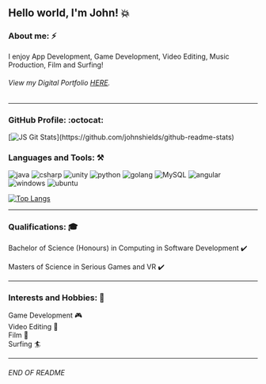 ## Hello world, I'm John! :boom:

### About me: :zap:

I enjoy App Development, Game Development, Video Editing, Music Production, Film and Surfing!

###### View my Digital Portfolio [HERE](https://johnshields.github.io/).
***

### GitHub Profile: :octocat:
[![JS Git Stats](https://github-stats-js.vercel.app/api?username=johnshields&include_all_commits=true&&hide=contribs,prs&&theme=tokyonight&show_icons=true&hide_border=true")](https://github.com/johnshields/github-readme-stats)

### Languages and Tools: :hammer_and_pick:
![java](https://img.shields.io/badge/Java-ED8B00?style=for-the-badge&logo=java&logoColor=white)
![csharp](https://img.shields.io/badge/C%23-239120?style=for-the-badge&logo=c-sharp&logoColor=white)
![unity](https://img.shields.io/badge/Unity-100000?style=for-the-badge&logo=unity&logoColor=white)
![python](https://img.shields.io/badge/Python-14354C?style=for-the-badge&logo=python&logoColor=white)
![golang](https://img.shields.io/badge/Go-00ADD8?style=for-the-badge&logo=go&logoColor=white)
![MySQL](https://img.shields.io/badge/MySQL-00000F?style=for-the-badge&logo=mysql&logoColor=white)
![angular](https://img.shields.io/badge/Angular-DD0031?style=for-the-badge&logo=angular&logoColor=white)
![windows](https://img.shields.io/badge/Windows-0078D6?style=for-the-badge&logo=windows&logoColor=white)
![ubuntu](https://img.shields.io/badge/Ubuntu-E95420?style=for-the-badge&logo=ubuntu&logoColor=white)


[![Top Langs](https://johnshields-github-stats.vercel.app/api/top-langs/?username=johnshields&langs_count=5&hide=javascript,html,ShaderLab,HLSL&&theme=tokyonight&show_icons=true&hide_border=true)](https://github.com/johnshields/github-readme-stats)

***

### Qualifications: :mortar_board:
Bachelor of Science (Honours) in Computing in Software Development :heavy_check_mark:

Masters of Science in Serious Games and VR :heavy_check_mark:

***
### Interests and Hobbies: :runner:
Game Development :video_game: <br>
Video Editing :vhs: <br>
Film :movie_camera: <br>
Surfing 🏄

***

###### END OF README
